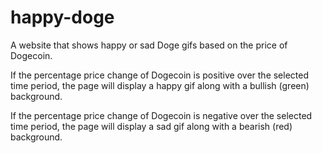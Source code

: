 # happy-doge
A website that shows happy or sad Doge gifs based on the price of Dogecoin.

If the percentage price change of Dogecoin is positive over the selected time period, the page will display a happy gif along with a bullish (green) background.

If the percentage price change of Dogecoin is negative over the selected time period, the page will display a sad gif along with a bearish (red) background.
